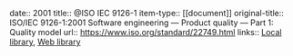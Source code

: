 date:: 2001
title:: @ISO IEC 9126-1
item-type:: [[document]]
original-title:: ISO/IEC 9126-1:2001 Software engineering — Product quality — Part 1: Quality model
url:: https://www.iso.org/standard/22749.html
links:: [Local library](zotero://select/library/items/HGFGCUA2), [Web library](https://www.zotero.org/users/6520516/items/HGFGCUA2)
